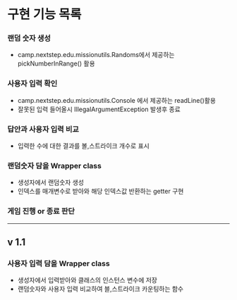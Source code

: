 # 구현 기능 목록

### 랜덤 숫자 생성
- camp.nextstep.edu.missionutils.Randoms에서 제공하는 pickNumberInRange() 활용

### 사용자 입력 확인
- camp.nextstep.edu.missionutils.Console 에서 제공하는 readLine()활용
- 잘못된 입력 들어올시 IllegalArgumentException 발생후 종료

### 답안과 사용자 입력 비교
- 입력한 수에 대한 결과를 볼,스트라이크 개수로 표시

### 랜덤숫자 담을 Wrapper class
- 생성자에서 랜덤숫자 생성
- 인덱스를 매개변수로 받아와 해당 인덱스값 반환하는 getter 구현

### 게임 진행 or 종료 판단

---

## v 1.1

### 사용자 입력 담을 Wrapper class
- 생성자에서 입력받아와 클래스의 인스턴스 변수에 저장
- 랜덤숫자와 사용자 입력 비교하여 블,스트라이크 카운팅하는 함수